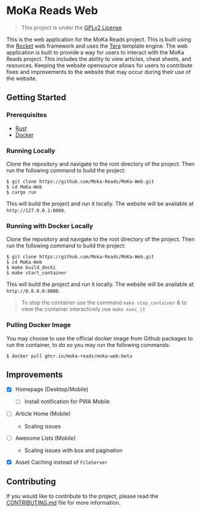 # MoKa Reads Web 

> This project is under the [GPLv2 License](LICENSE)

This is the web application for the MoKa Reads project. This is built using the [Rocket](https://rocket.rs/) web framework and 
uses the [Tera](https://tera.netlify.app/) template engine. The web application is built to provide a way for users to 
interact with the MoKa Reads project. This includes the ability to view articles, cheat sheets, and resources. Keeping the 
website opensource allows for users to contribute fixes and improvements to the website that may occur during 
their use of the website.

## Getting Started

### Prerequisites

- [Rust](https://www.rust-lang.org/tools/install)
- [Docker](https://docs.docker.com/get-docker/)

### Running Locally

Clone the repository and navigate to the root directory of the project. Then run the following command to build the
project:

```shell
$ git clone https://github.com/Moka-Reads/MoKa-Web.git
$ cd MoKa-Web
$ cargo run 
```

This will build the project and run it locally. The website will be available at `http://127.0.0.1:8080`.

### Running with Docker Locally 

Clone the repository and navigate to the root directory of the project. Then run the following command to build the
project:

```shell
$ git clone https://github.com/Moka-Reads/MoKa-Web.git
$ cd MoKa-Web
$ make build_docki
$ make start_container
```

This will build the project and run it locally. The website will be available at `http://0.0.0.0:8000`.

> To stop the container use the command `make stop_container` & to view the container interactively use `make exec_it`


### Pulling Docker Image 

You may choose to use the official docker image from Github packages to run the container, to do so you may run the following commands: 

```shell
$ docker pull ghcr.io/moka-reads/moka-web:beta
```

## Improvements 

- [X] Homepage (Desktop/Mobile)
  - [ ] Install notification for PWA Mobile 
- [ ] Article Home (Mobile) 
  - Scaling issues
- [ ] Awesome Lists (Mobile)
    - Scaling issues with box and pagination 
- [X] Asset Caching instead of `FileServer`


## Contributing

If you would like to contribute to the project, please read the [CONTRIBUTING.md](CONTRIBUTING.md) file for more
information.
